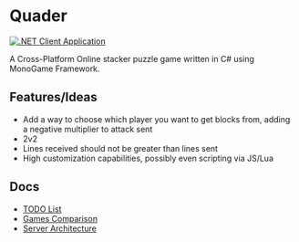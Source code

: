 # Quader

[![.NET Client Application](https://github.com/lunacys/Quader/actions/workflows/client-app.yml/badge.svg?branch=master)](https://github.com/lunacys/Quader/actions/workflows/client-app.yml)

A Cross-Platform Online stacker puzzle game written in C# using MonoGame Framework.


## Features/Ideas

 - Add a way to choose which player you want to get blocks from, adding a negative multiplier to attack sent
 - 2v2
 - Lines received should not be greater than lines sent
 - High customization capabilities, possibly even scripting via JS/Lua

## Docs

 - [TODO List](/docs/TODO.md)
 - [Games Comparison](/docs/GAMES_COMP.md)
 - [Server Architecture](/docs/SERVER_ARCH.md)